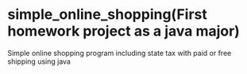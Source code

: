 # simple_online_shopping(First homework project as a java major)
Simple online shopping program including state tax with paid or free shipping using java
